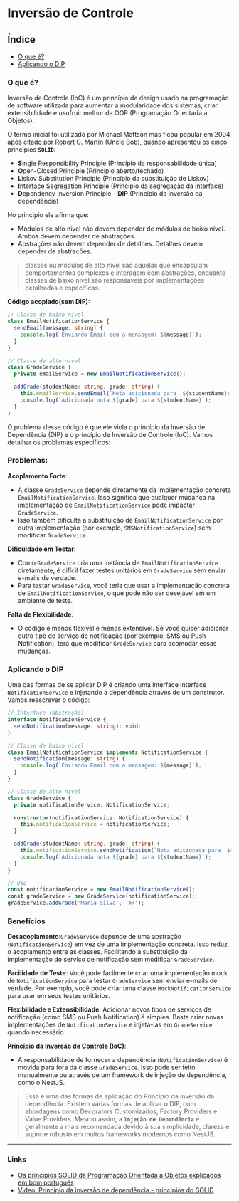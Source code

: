 # Inversão de Controle

## Índice
- [O que é?](#o-que-é)
- [Aplicando o DIP](#aplicando-o-dip)

### O que é?

Inversão de Controle (IoC) é um princípio de design usado na programação de software utilizada para aumentar a modularidade dos sistemas, criar extensibilidade e usufruir melhor da OOP (Programação Orientada a Objetos).

O termo inicial foi utilizado por Michael Mattson mas ficou popular em 2004 após citado por Robert C. Martin (Uncle Bob), quando apresentou os  cinco princípios **`SOLID`**:

- **S**ingle Responsibility Principle (Princípio da responsabilidade única)
- **O**pen-Closed Principle (Princípio aberto/fechado)
- **L**iskov Substitution Principle (Princípio da substituição de Liskov)
- **I**nterface Segregation Principle (Princípio da segregação da interface)
- **D**ependency Inversion Principle - **DIP** (Princípio da inversão da dependência)

No principio ele afirma que:

- Módulos de alto nível não devem depender de módulos de baixo nível. Ambos devem depender de abstrações.
- Abstrações não devem depender de detalhes. Detalhes devem depender de abstrações.

> classes ou módulos de alto nível são aquelas que encapsulam comportamentos complexos e interagem com abstrações, enquanto classes de baixo nível são responsáveis por implementações detalhadas e específicas.


**Código acoplado(sem DIP):**
```typescript
// Classe de baixo nível
class EmailNotificationService {
  sendEmail(message: string) {
    console.log(`Enviando Email com a mensagem: ${message}`);
  }
}

// Classe de alto nível
class GradeService {
  private emailService = new EmailNotificationService();

  addGrade(studentName: string, grade: string) {
    this.emailService.sendEmail(`Nota adicionada para  ${studentName}: ${grade}`);
    console.log(`Adicionada nota ${grade} para ${studentName}`);
  }
}

```

O problema desse código é que ele viola o princípio da Inversão de Dependência (DIP) e o princípio de Inversão de Controle (IoC). Vamos detalhar os problemas específicos:

### Problemas:

**Acoplamento Forte**:

   - A classe `GradeService` depende diretamente da implementação concreta `EmailNotificationService`. Isso significa que qualquer mudança na implementação de `EmailNotificationService` pode impactar `GradeService`.
   - Isso também dificulta a substituição de `EmailNotificationService` por outra implementação (por exemplo, `SMSNotificationService`) sem modificar `GradeService`.


**Dificuldade em Testar**:

   - Como `GradeService` cria uma instância de `EmailNotificationService` diretamente, é difícil fazer testes unitários em `GradeService` sem enviar e-mails de verdade.
   - Para testar `GradeService`, você teria que usar a implementação concreta de `EmailNotificationService`, o que pode não ser desejável em um ambiente de teste.

**Falta de Flexibilidade**:

   - O código é menos flexível e menos extensível. Se você quiser adicionar outro tipo de serviço de notificação (por exemplo, SMS ou Push Notification), terá que modificar `GradeService` para acomodar essas mudanças.

### Aplicando o DIP
Uma das formas de se aplicar DIP é criando uma interface interface `NotificationService` e injetando a dependência através de um construtor. Vamos reescrever o código:

```typescript
// Interface (abstração)
interface NotificationService {
  sendNotification(message: string): void;
}

// Classe de baixo nível
class EmailNotificationService implements NotificationService {
  sendNotification(message: string) {
    console.log(`Enviando Email com a mensagem: ${message}`);
  }
}

// Classe de alto nível
class GradeService {
  private notificationService: NotificationService;

  constructor(notificationService: NotificationService) {
    this.notificationService = notificationService;
  }

  addGrade(studentName: string, grade: string) {
    this.notificationService.sendNotification(`Nota adicionada para  ${studentName}: ${grade}`);
    console.log(`Adicionada nota ${grade} para ${studentName}`);
  }
}

// Uso
const notificationService = new EmailNotificationService();
const gradeService = new GradeService(notificationService);
gradeService.addGrade('Maria Silva', 'A+');
```

### Benefícios

**Desacoplamento**:`GradeService` depende de uma abstração (`NotificationService`) em vez de uma implementação concreta. Isso reduz o acoplamento entre as classes. Facilitando a substituição da implementação do serviço de notificação sem modificar `GradeService`.


**Facilidade de Teste**: Você pode facilmente criar uma implementação mock de `NotificationService` para testar `GradeService` sem enviar e-mails de verdade. Por exemplo, você pode criar uma classe `MockNotificationService` para usar em seus testes unitários.


**Flexibilidade e Extensibilidade**: Adicionar novos tipos de serviços de notificação (como SMS ou Push Notification) é simples. Basta criar novas implementações de `NotificationService` e injetá-las em `GradeService` quando necessário.


**Princípio da Inversão de Controle (IoC)**:

   - A responsabilidade de fornecer a dependência (`NotificationService`) é movida para fora da classe `GradeService`. Isso pode ser feito manualmente ou através de um framework de injeção de dependência, como o NestJS.

> Essa é uma das formas de aplicação do Princípio da inversão da dependência.
 Existem várias formas de aplicar o DIP, com abordagens como Decorators Customizados, Factory Providers e Value Providers. Mesmo assim, a **`Injeção de Dependência`** é geralmente a mais recomendada devido à sua simplicidade, clareza e suporte robusto em muitos frameworks modernos como NestJS.

---

### Links

- [Os princípios SOLID da Programação Orientada a Objetos explicados em bom português](https://www.freecodecamp.org/portuguese/news/os-principios-solid-da-programacao-orientada-a-objetos-explicados-em-bom-portugues/)
- [Video: Principio da inversão de dependência - principios do SOLID](https://www.youtube.com/watch?v=iUzfr4CWEYA&ab_channel=VamosCodar)